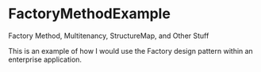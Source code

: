 # FactoryMethodExample
Factory Method, Multitenancy, StructureMap, and Other Stuff

This is an example of how I would use the Factory design pattern within an enterprise application.

